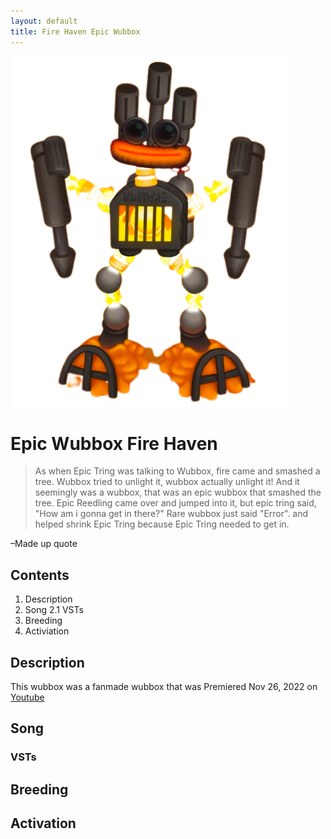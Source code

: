 ```yaml
---
layout: default
title: Fire Haven Epic Wubbox
---
```


![fire haven epic wubbox test thingy](download.png)
# Epic Wubbox Fire Haven

> As when Epic Tring was talking to Wubbox, fire came and smashed a tree. Wubbox tried to unlight it, wubbox actually unlight it! And it seemingly was a wubbox, that was an epic wubbox that smashed the tree. Epic Reedling came over and jumped into it, but epic tring said, "How am i gonna get in there?" Rare wubbox just said "Error". and helped shrink Epic Tring because Epic Tring needed to get in.

–Made up quote

## Contents

1. Description
2. Song
  2.1 VSTs
3. Breeding
4. Activiation

## Description

This wubbox was a fanmade wubbox that was Premiered Nov 26, 2022 on [Youtube](https://www.youtube.com/watch?v=oJQhqZOkEo8)

## Song

### VSTs

## Breeding

## Activation

